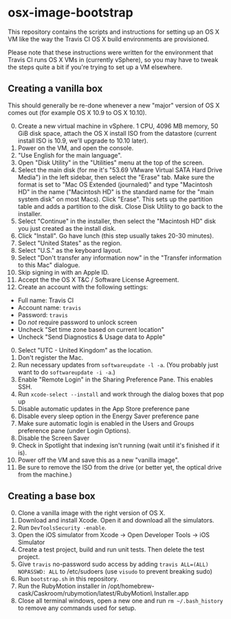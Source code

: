 # osx-image-bootstrap

This repository contains the scripts and instructions for setting up an OS X VM
like the way the Travis CI OS X build environments are provisioned.

Please note that these instructions were written for the environment that Travis
CI runs OS X VMs in (currently vSphere), so you may have to tweak the steps
quite a bit if you're trying to set up a VM elsewhere.

## Creating a vanilla box

This should generally be re-done whenever a new "major" version of OS X comes
out (for example OS X 10.9 to OS X 10.10).

0. Create a new virtual machine in vSphere. 1 CPU, 4096 MB memory, 50 GiB disk
   space, attach the OS X install ISO from the datastore (current install ISO is
   10.9, we'll upgrade to 10.10 later).
0. Power on the VM, and open the console.
0. "Use English for the main language".
0. Open "Disk Utility" in the "Utilities" menu at the top of the screen.
0. Select the main disk (for me it's "53.69 VMware Virtual SATA Hard Drive
   Media") in the left sidebar, then select the "Erase" tab. Make sure the
   format is set to "Mac OS Extended (journaled)" and type "Macintosh HD" in the
   name ("Macintosh HD" is the standard name for the "main system disk" on most
   Macs). Click "Erase". This sets up the partition table and adds a partition
   to the disk. Close Disk Utility to go back to the installer.
0. Select "Continue" in the installer, then select the "Macintosh HD" disk you
   just created as the install disk.
0. Click "Install". Go have lunch (this step usually takes 20-30 minutes).
0. Select "United States" as the region.
0. Select "U.S." as the keyboard layout.
0. Select "Don't transfer any information now" in the "Transfer information to
   this Mac" dialogue.
0. Skip signing in with an Apple ID.
0. Accept the the OS X T&C / Software License Agreement.
0. Create an account with the following settings:
  - Full name: Travis CI
  - Account name: `travis`
  - Password: `travis`
  - Do _not_ require password to unlock screen
  - Uncheck "Set time zone based on current location"
  - Uncheck "Send Diagnostics & Usage data to Apple"
0. Select "UTC - United Kingdom" as the location.
0. Don't register the Mac.
0. Run necessary updates from `softwareupdate -l -a`. (You probably just want to
   do `softwareupdate -i -a`.)
0. Enable "Remote Login" in the Sharing Preference Pane. This enables SSH.
0. Run `xcode-select --install` and work through the dialog boxes that pop up
0. Disable automatic updates in the App Store preference pane
0. Disable every sleep option in the Energy Saver preference pane
0. Make sure automatic login is enabled in the Users and Groups preference pane
   (under Login Options).
0. Disable the Screen Saver
0. Check in Spotlight that indexing isn't running (wait until it's finished if
   it is).
0. Power off the VM and save this as a new "vanilla image".
0. Be sure to remove the ISO from the drive (or better yet, the optical drive from the
   machine.)

## Creating a base box

0. Clone a vanilla image with the right version of OS X.
0. Download and install Xcode. Open it and download all the simulators.
0. Run `DevToolsSecurity -enable`.
0. Open the iOS simulator from Xcode → Open Developer Tools → iOS Simulator
0. Create a test project, build and run unit tests. Then delete the test project.
0. Give `travis` no-password sudo access by adding `travis ALL=(ALL) NOPASSWD: ALL`
   to /etc/sudoers (use `visudo` to prevent breaking sudo)
0. Run `bootstrap.sh` in this repository.
0. Run the RubyMotion installer in /opt/homebrew-cask/Caskroom/rubymotion/latest/RubyMotion\ Installer.app
0. Close all terminal windows, open a new one and run `rm ~/.bash_history` to remove any commands used for setup.
